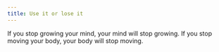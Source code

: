 ```yaml
---
title: Use it or lose it
---
```


If you stop growing your mind, your mind will stop growing. If you stop moving your body, your body will stop moving.
